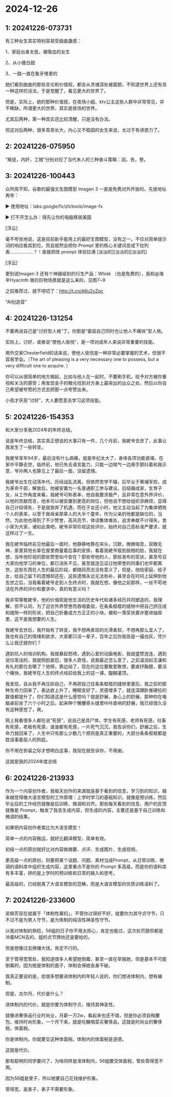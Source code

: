 # 2024-12-26

## 1: 20241226-073731

有三种女生其实特别容易受曲曲蛊惑：

1、家庭出身太低，被吸血的女生

2、从小傻白甜

3、一路一直在象牙塔里的

她们看到曲曲的那些言论和价值观，都会从灵魂深处被震颤，不知道世界上还有另一种这样的活法，于是觉醒了，看见更大的世界了。

但是，实际上，她的那种价值观，在夜场小姐、ktv公主这些人群中非常常见，并不稀缺，所谓更大的世界，其实是夜场的世界。

尤其后两种，第一种其实还比较清醒，只是没有办法。

但这对后两种，很多乖乖长大，内心又不稳固的女生来说，太过于有诱惑力了。

## 2: 20241226-075950

“叛徒，内奸，工贼”分别对应了当代末人的三种奋斗策略：润，告，卷。

## 3: 20241226-100443

众所周不知，谷歌的最强文生图模型 Imagen 3 一直是免费对外开放的，先放地址再夸：

▶ 使用地址：labs.google/fx/zh/tools/image-fx

▶ 打不开怎么办：得先让你的电脑移居美国

[浮云]

毫不夸张地说，这是目前新手能用上的最好生图模型，没有之一。不仅对简单提示词的响应极其到位，而且居然会把你 Prompt 里的核心关键词变成下拉列表………………？！直接把改 prompt 体验拉满 [淡淡的][淡淡的][淡淡的]

[浮云]

更别说Imagen 3 还有个神器级别的衍生产品：Whisk （也是免费的），我和@海辛Hyacinth 做的巨物场景就是这么来的，见图7~9

之前推荐过，就不唠叨了：http://t.cn/A6u2yZpc

"AI创造营"

## 4: 20241226-131254

不要再说自己是“讨好型人格”了。你那是“委屈自己同时也让他人不痛快”型人格。

实际上，讨好，或者说“使他人愉悦“，是一项对成年人来说非常重要的技能。

用外交家Chesterfield的话来说，使他人愉悦是一种非常必要掌握的艺术，但很不容易学会。（The art of pleasing is a very necessary one to possess, but a very difficult one to acquire. ）

你可以从很简单的地方做起，比如与他人在一起时，不要刷手机，给予对方被你重视和关注的感受；用发现金子的眼光找到对方身上最突出的出众之处，然后以你自己希望被夸赞的方式去把那一点夸赞出来。

小孩才厌恶“讨好”，大人要愿意去学习这项技能。

## 5: 20241226-154353

和大家分享我2024年的年终总结。

说是年终总结，其实真正想说的大事只有一件，几个月前，我姥爷去世了，此事让我发生了一些转变。

我姥爷享年94岁，最后没有什么病痛，就是年纪太大了，身体各项功能衰竭，在家中平静去世，临终前，他已失去语言能力，只能一边喘气一边用手颤抖着和我示意，爷孙两人也算见上了最后一面，没留遗憾。

我姥爷出生在动荡年代，历经战乱流离，但依然苦学不辍，后毕业于黄埔军校，成为革命干部，解放后，他被安置为一名普通职工参与建设，后结婚成家，生育子女，从工作角度来看，我姥爷可称表率，他自我要求极严，且非常在意外界评价，以他的贡献而言，他本可以被安置到更高的岗位，但他说不想给组织添麻烦，显得自己计较得失，于是就放弃了机遇，而在子女还小时，他又主动当起了为集体牺牲个人的表率，以至于我母亲那辈人的大半个童年，作为父亲的他都是缺位的，当然，为此他也得到了不少赞誉，高风亮节，体谅集体难处，追求奉献不计得失，舍小家为大家，诸如此类吧，姥爷非常珍视这些评价，始终对自己高标准严要求，就这样过了一生。

我在姥爷临终前见他最后一面时，他静静地靠在床头，沉默，微微喘息，双眼无神，家里其他长辈在屋里商量着后事的安排，看着我姥爷瘦到脱相的脸，我就在想，当年他珍视的那些赞誉如今安在？那些夸他的人，那些发布的奖状，甚至号召大家向他学习的单位，都已消失不见，甚至就连见证过他荣誉的同事们也早都离世，这些东西在人生的最后阶段，都随风而去没有意义了，但是，他给家庭，给子女，给自己留下的遗憾却还在，这些遗憾永远无法弥补，甚至会在时间上延伸到他去世之后，当我看着姥爷走到人生终点时，我就在想，像他之前那样，一丝不苟地活在外界的评价和要求中，真的有意义吗？

我非常尊敬姥爷，他的价值观是他生活的历史年代和诸多经历共同塑造的，我理解，但不认同，为了迎合外界赞誉而吞咽委屈，在条条框框的缝隙中把自己挤压成和缝隙一样的形状，把自己折叠成方方正正的小块，被和一落奖状嘉许塞进抽屉里，这不是我想要的人生。

我姥爷去世后，我开始有了转变，我不想再表现的光滑柔软，不想再那么宜人了，我也有自己的情绪和欲求，大家都只活一辈子，百年之后你我皆是一撮白灰，凭什么让我迁就你们？

遇到坑人的培训机构，我就暴起怒喷，遇到心爱的动画电影，我就盛赞连连，遇到说垃圾话的，我就照脸直怼，很多人奇怪，说我最近怎么变了，之前温润如玉谦和有礼的那位去哪了？他呀，靠边站了，现在的这位要敢爱敢恨，要直抒胸臆，要活个痛快，我姥爷在人生的终点线前给我上的这一课，醍醐灌顶。

我发现，自从我不再压抑自己，不再把自己往条条框框的缝隙里塞后，我之前的那种生命力回来了，表达欲上升了，睡眠变好了，灵感增多了，就连深蹲卧推硬拉的数值都提升了，你们知道这是什么感觉吗？就是舒展，身心上的舒展，那种你在电脑桌前坐了六个小时之后，起来伸个懒腰骨头缝里咔咔直响的舒展，我已经很久没有这种感觉了，爽。

网上我看很多人都在说“死感”，说自己是具尸体，学生有死感，老师有死感，社畜有死感，老板有死感，谁谁都有死感，一片死气沉沉，我告诉你们，舒展之后，生命力就回来了，人生中只有那么少数几个原则是真正重要的，大部分条条框框都是耽误事委屈人的狗屁。

你不用在弥留之际才想明白这事，我现在就告诉你，不用谢。

这就是我的2024年度总结

## 6: 20241226-213933

作为一个内容创作者，我每天创作的来源就是基于看到的信息，学习到的知识，越来越觉得像大语言模型的工作原理：上学时学习的基础知识，就像是预训练，然后毕业后的工作经历就像是后训练、微调和对齐。那些每天看到的信息、用户的反馈就像是 Prompt，触发了我去生成内容，但生成的内容，主要还是基于自己训练和微调的结果。

如果把内容创作者类比为大语言模型！

简单一点的内容搬运，就好比翻译模型，简单有效。

初级一点的原创就好比对内容做摘要、点评、生成图片、生成视频。

更高级一点的原创，则要把某个话题、问题、素材当成Prompt，从日常训练、微调的语料库中组织生成内容，这里重点不是你的 Prompt 多高级，而是你的语料库有多丰富，拼的是上学时的预训练和日常的输入和思考。

最高级的，已经脱离了大语言模型的范畴，而是大语言模型的优质训练语料了。

## 7: 20241226-233600

吴柳芳现在就属于「体制性寡妇」，不管你过得好不好，就要你为其守贞守节，只不过不是为男人守节，是为体制的纯洁性神圣性守节。

以我对体制的熟稔，56姐的日子你不用太担心，肯定也能过，这次处罚狠但都是冲着MCN去的，姐的贞节牌坊还是要给的。

但是想像过去擦赚大钱，肯定不行的。

至于管得宽管处，我知道很多人希望她倒霉，甚至一直在举报她，但是基本不可能倒霉的，因为她是体制的面子，体制会保她金身不破。

我真正要说的是，给很多想要进体制内的年轻人说的，你们想进体制内，想有编制。

但是，古尔丹，代价是什么？

进体制内的代价，就是你要为体制守贞，维持其神圣性。

就像进奢侈品行业时尚业，月薪一万2w，看起来也还不错，但是你必须自掏腰包，维持时尚形象，一个月下来，就是吃糠咽菜买奢侈品，这就是时尚业的奢侈税，体面税。

你是体制内，你就要交这种体面税。体制内的体面税是道德。

这就是代价。

那有聪明的同学要问了，为啥同样是准体制内，56姐要交体面税，管处管得宽不用。

因为56姐是里子，所以她要自己花钱维护形象。

管得宽，是表子，表子不需要形象。

